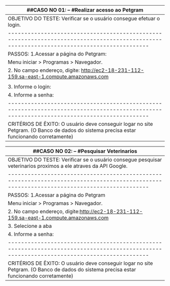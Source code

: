 | ##CASO NO	01:   –  #Realizar acesso ao Petgram                                                                                          |
|-----------------------------------------------------------------------------------------------------------------------------------------|
|OBJETIVO DO TESTE:	Verificar se o usuário consegue efetuar o login.                                                                      |
|-----------------------------------------------------------------------------------------------------------------------------------------|
|PASSOS: 1.Acessar a página do Petgram:                                                                                                   |
|                      Menu iniciar > Programas > Navegador.                                                                              |
|                     2.	No campo endereço, digite: http://ec2-18-231-112-159.sa-east-1.compute.amazonaws.com                            |
|                                                                                                                                         |
|                     3.	Informe o login:                                                                                                |
|                      4.	Informe a senha:                                                                                                |
|-----------------------------------------------------------------------------------------------------------------------------------------|
|CRITÉRIOS DE ÊXITO:	O usuário deve conseguir logar no site Petgram. (O Banco de dados do sistema precisa estar funcionando corretamente)|
 

| ##CASO NO	02:   –  #Pesquisar Veterinarios                                                                                              |
|-----------------------------------------------------------------------------------------------------------------------------------------|
|OBJETIVO DO TESTE:	Verificar se o usuário consegue pesquisar veterinarios proximos a ele atraves da API Google.                          |
|-----------------------------------------------------------------------------------------------------------------------------------------|
|PASSOS:               1.Acessar a página do Petgram                                |
|                      Menu iniciar > Programas > Navegador.                                                                              |
|                      2.	No campo endereço, digite:http://ec2-18-231-112-159.sa-east-1.compute.amazonaws.com                             |
|                      3.	Selecione a aba                                                                                                 |
|                      4.	Informe a senha:                                                                                                |
|-----------------------------------------------------------------------------------------------------------------------------------------|
|CRITÉRIOS DE ÊXITO:	O usuário deve conseguir logar no site Petgram. (O Banco de dados do sistema precisa estar funcionando corretamente)|
